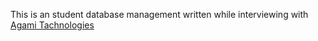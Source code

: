 This is an student database management written while interviewing with [Agami Tachnologies]([url](https://www.agamitechnologies.com/)https://www.agamitechnologies.com/)
